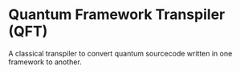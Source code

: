 # Quantum Framework Transpiler (QFT)
A classical transpiler to convert quantum sourcecode written in one framework to another. 

